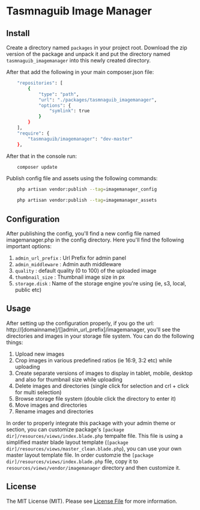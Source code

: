 # Tasmnaguib Image Manager

## Install

Create a directory named `packages` in your project root. Download the zip version of the package and unpack it and put the directory
named `tasmnaguib_imagemanager` into this newly created directory. 

After that add the following in your main composer.json file:
``` bash
    "repositories": [
        {
            "type": "path",
            "url": "./packages/tasmnaguib_imagemanager",
            "options": {
                "symlink": true
            }
        }
    ],
    "require": {
        "tasmnaguib/imagemanager": "dev-master"
    },
```
After that in the console run:
``` bash
    composer update
```
Publish config file and assets using the following commands:
``` bash
    php artisan vendor:publish --tag=imagemanager_config
```
``` bash
    php artisan vendor:publish --tag=imagemanager_assets
```

## Configuration
After publishing the config, you'll find a new config file named
imagemanager.php in the config directory. Here you'll find the following important 
options:
 1) `admin_url_prefix` : Url Prefix for admin panel
 2) `admin_middleware` : Admin auth middleware
 3) `quality` : default quality (0 to 100) of the uploaded image 
 4) `thumbnail_size` : Thumbnail image size in px
 5) `storage.disk` : Name of the storage engine you're using (ie, s3, local, public etc)

## Usage
After setting up the configuration properly, if you go the url: http://[domainname]/[]admin_url_prefix]/imagemanager, 
you'll see the directories and images in your storage file system. 
You can do the following things:
 1) Upload new images
 2) Crop images in various predefined ratios (ie 16:9, 3:2 etc) while uploading
 3) Create separate versions of images to display in tablet, mobile, desktop and also for thumbnail size while uploading
 4) Delete images and directories (single click for selection and crl + click for multi selection)
 5) Browse storage file system (double click the directory to enter it)
 6) Move images and directories 
 7) Rename images and directories
 
In order to properly integrate this package with your admin theme or section, you can customize package's `[package dir]/resources/views/index.blade.php` tempalte file.
This file is using a simplified master blade layout template (`[package dir]/resources/views/master_clean.blade.php`), you can use your own master layout template file.
In order customzie the `[package dir]/resources/views/index.blade.php` file, copy it to `resources/views/vendor/imagemanager` directory and then customize it.
## License

The MIT License (MIT). Please see [License File](https://github.com/dnoegel/php-xdg-base-dir/blob/master/LICENSE) for more information.

